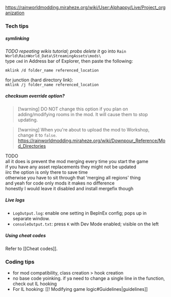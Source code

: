 https://rainworldmodding.miraheze.org/wiki/User:Alphappy/Live/Project_organization

### Tech tips  
##### symlinking  
*TODO repeating wikis tutorial; probs delete it*
go into `Rain World\RainWorld_Data\StreamingAssets\mods\`  
type `cmd` in Address bar of Explorer, then paste the following:

``mklink /d folder_name referenced_location``

for junction (hard directory link):  
``mklink /j folder_name referenced_location``

##### checksum override option?   
> [!warning] DO NOT change this option if you plan on adding/modifying rooms in the mod. It will cause them to stop updating.

> [!warning] When you're about to upload the mod to Workshop, change it to `false`.   
https://rainworldmodding.miraheze.org/wiki/Downpour_Reference/Mod_Directories

TODO  
all it does is prevent the mod merging every time you start the game  
if you have any asset replacements they might not be updated  
iirc the option is only there to save time  
otherwise you have to sit through that 'merging all regions' thing  
and yeah for code only mods it makes no difference  
honestly I would leave it disabled and install mergefix though  
##### Live logs  
- `LogOutput.log`: enable one setting in BepInEx config; pops up in separate window.
- `consoleOutput.txt`: press `K` with Dev Mode enabled; visible on the left
##### Using cheat codes  
Refer to [[Cheat codes]].

### Coding tips  
- for mod compatibility, class creation > hook creation  
- no base code yoinking. if ya need to change a single line in the function, check out IL hooking
- For IL hooking: [[! Modifying game logic#Guidelines|guidelines]]